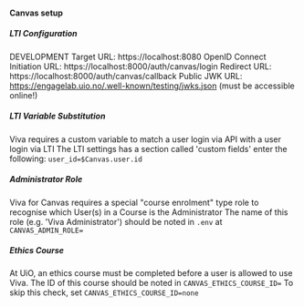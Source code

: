 
#### Canvas setup

##### LTI Configuration
DEVELOPMENT
Target URL: https://localhost:8080
OpenID Connect Initiation URL: https://localhost:8000/auth/canvas/login
Redirect URL: https://localhost:8000/auth/canvas/callback
Public JWK URL:   https://engagelab.uio.no/.well-known/testing/jwks.json (must be accessible online!)

##### LTI Variable Substitution
Viva requires a custom variable to match a user login via API with a user login via LTI
The LTI settings has a section called 'custom fields' enter the following: `user_id=$Canvas.user.id`

##### Administrator Role
Viva for Canvas requires a special "course enrolment" type role to recognise which User(s) in a Course is the Administrator
The name of this role (e.g. 'Viva Administrator') should be noted in `.env` at `CANVAS_ADMIN_ROLE=`

##### Ethics Course
At UiO, an ethics course must be completed before a user is allowed to use Viva.
The ID of this course should be noted in `CANVAS_ETHICS_COURSE_ID=`
To skip this check, set `CANVAS_ETHICS_COURSE_ID=none`
